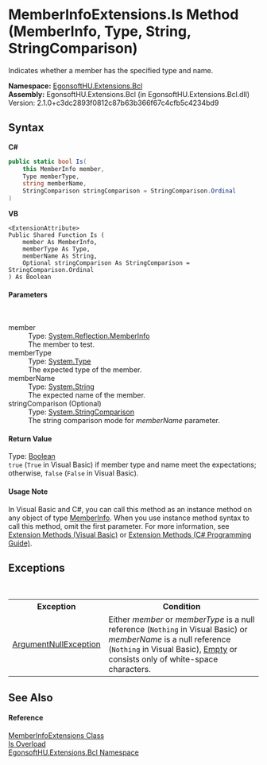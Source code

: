 # MemberInfoExtensions.Is Method (MemberInfo, Type, String, StringComparison)
 

Indicates whether a member has the specified type and name.

**Namespace:**&nbsp;<a href="N_EgonsoftHU_Extensions_Bcl.md">EgonsoftHU.Extensions.Bcl</a><br />**Assembly:**&nbsp;EgonsoftHU.Extensions.Bcl (in EgonsoftHU.Extensions.Bcl.dll) Version: 2.1.0+c3dc2893f0812c87b63b366f67c4cfb5c4234bd9

## Syntax

**C#**<br />
``` C#
public static bool Is(
	this MemberInfo member,
	Type memberType,
	string memberName,
	StringComparison stringComparison = StringComparison.Ordinal
)
```

**VB**<br />
``` VB
<ExtensionAttribute>
Public Shared Function Is ( 
	member As MemberInfo,
	memberType As Type,
	memberName As String,
	Optional stringComparison As StringComparison = StringComparison.Ordinal
) As Boolean
```


#### Parameters
&nbsp;<dl><dt>member</dt><dd>Type: <a href="https://learn.microsoft.com/dotnet/api/system.reflection.memberinfo" target="_blank" rel="noopener noreferrer">System.Reflection.MemberInfo</a><br />The member to test.</dd><dt>memberType</dt><dd>Type: <a href="https://learn.microsoft.com/dotnet/api/system.type" target="_blank" rel="noopener noreferrer">System.Type</a><br />The expected type of the member.</dd><dt>memberName</dt><dd>Type: <a href="https://learn.microsoft.com/dotnet/api/system.string" target="_blank" rel="noopener noreferrer">System.String</a><br />The expected name of the member.</dd><dt>stringComparison (Optional)</dt><dd>Type: <a href="https://learn.microsoft.com/dotnet/api/system.stringcomparison" target="_blank" rel="noopener noreferrer">System.StringComparison</a><br />The string comparison mode for *memberName* parameter.</dd></dl>

#### Return Value
Type: <a href="https://learn.microsoft.com/dotnet/api/system.boolean" target="_blank" rel="noopener noreferrer">Boolean</a><br />`true` (`True` in Visual Basic) if member type and name meet the expectations; otherwise, `false` (`False` in Visual Basic).

#### Usage Note
In Visual Basic and C#, you can call this method as an instance method on any object of type <a href="https://learn.microsoft.com/dotnet/api/system.reflection.memberinfo" target="_blank" rel="noopener noreferrer">MemberInfo</a>. When you use instance method syntax to call this method, omit the first parameter. For more information, see <a href="https://docs.microsoft.com/dotnet/visual-basic/programming-guide/language-features/procedures/extension-methods" target="_blank" rel="noopener noreferrer">Extension Methods (Visual Basic)</a> or <a href="https://docs.microsoft.com/dotnet/csharp/programming-guide/classes-and-structs/extension-methods" target="_blank" rel="noopener noreferrer">Extension Methods (C# Programming Guide)</a>.

## Exceptions
&nbsp;<table><tr><th>Exception</th><th>Condition</th></tr><tr><td><a href="https://learn.microsoft.com/dotnet/api/system.argumentnullexception" target="_blank" rel="noopener noreferrer">ArgumentNullException</a></td><td>Either *member* or *memberType* is a null reference (`Nothing` in Visual Basic) or *memberName* is a null reference (`Nothing` in Visual Basic), <a href="https://learn.microsoft.com/dotnet/api/system.string.empty#system-string-empty" target="_blank" rel="noopener noreferrer">Empty</a> or consists only of white-space characters.</td></tr></table>

## See Also


#### Reference
<a href="T_EgonsoftHU_Extensions_Bcl_MemberInfoExtensions.md">MemberInfoExtensions Class</a><br /><a href="Overload_EgonsoftHU_Extensions_Bcl_MemberInfoExtensions_Is.md">Is Overload</a><br /><a href="N_EgonsoftHU_Extensions_Bcl.md">EgonsoftHU.Extensions.Bcl Namespace</a><br />